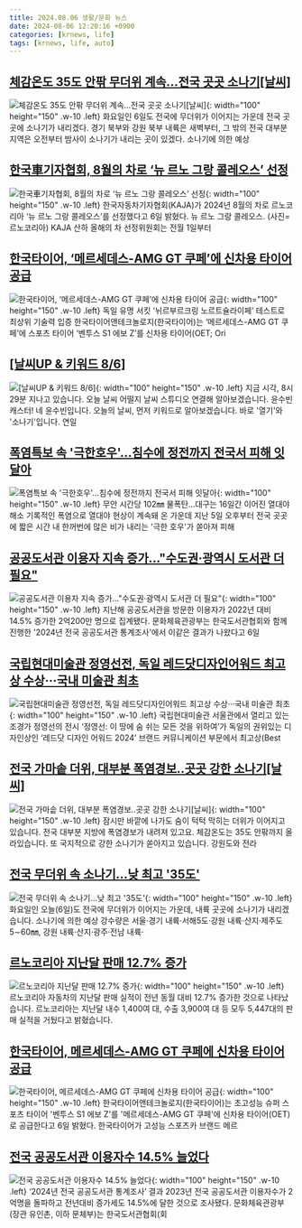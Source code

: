 ```yaml
---
title: 2024.08.06 생활/문화 뉴스
date: 2024-08-06 12:20:16 +0900
categories: [krnews, life]
tags: [krnews, life, auto]
---
```

## [체감온도 35도 안팎 무더위 계속…전국 곳곳 소나기[날씨]](https://n.news.naver.com/mnews/article/001/0014856410)

![체감온도 35도 안팎 무더위 계속…전국 곳곳 소나기[날씨]](https://mimgnews.pstatic.net/image/origin/001/2024/08/05/14856410.jpg?type=nf220_150){: width="100" height="150" .w-10 .left}
화요일인 6일도 전국에 무더위가 이어지는 가운데 전국 곳곳에 소나기가 내리겠다. 경기 북부와 강원 북부 내륙은 새벽부터, 그 밖의 전국 대부분 지역은 오전부터 밤사이 소나기가 내리는 곳이 있겠다. 소나기에 의한 예상

## [한국車기자협회, 8월의 차로 ‘뉴 르노 그랑 콜레오스’ 선정](https://n.news.naver.com/mnews/article/018/0005805883)

![한국車기자협회, 8월의 차로 ‘뉴 르노 그랑 콜레오스’ 선정](https://mimgnews.pstatic.net/image/origin/018/2024/08/06/5805883.jpg?type=nf220_150){: width="100" height="150" .w-10 .left}
한국자동차기자협회(KAJA)가 2024년 8월의 차로 르노코리아 ‘뉴 르노 그랑 콜레오스’를 선정했다고 6일 밝혔다. 뉴 르노 그랑 콜레오스. (사진=르노코리아) KAJA 산하 올해의 차 선정위원회는 전월 1일부터

## [한국타이어, ‘메르세데스-AMG GT 쿠페’에 신차용 타이어 공급](https://n.news.naver.com/mnews/article/021/0002652709)

![한국타이어, ‘메르세데스-AMG GT 쿠페’에 신차용 타이어 공급](https://mimgnews.pstatic.net/image/origin/021/2024/08/06/2652709.jpg?type=nf220_150){: width="100" height="150" .w-10 .left}
독일 유명 서킷 ‘뉘르부르크링 노르트슐라이페’ 테스트로 최상위 기술력 입증 한국타이어앤테크놀로지(한국타이어)는 ‘메르세데스-AMG GT 쿠페’에 스포츠 타이어 ‘벤투스 S1 에보 Z’를 신차용 타이어(OET; Ori

## [[날씨UP & 키워드 8/6]](https://n.news.naver.com/mnews/article/052/0002070639)

![[날씨UP & 키워드 8/6]](https://mimgnews.pstatic.net/image/origin/052/2024/08/06/2070639.jpg?type=nf220_150){: width="100" height="150" .w-10 .left}
지금 시각, 8시 29분 지나고 있습니다. 오늘 날씨 어떨지 날씨 스튜디오 연결해 알아보겠습니다. 윤수빈 캐스터! 네 윤수빈입니다. 오늘의 날씨, 먼저 키워드로 알아보겠습니다. 바로 '열기'와 '소나기'입니다. 연일

## [폭염특보 속 '극한호우'…침수에 정전까지 전국서 피해 잇달아](https://n.news.naver.com/mnews/article/001/0014857458)

![폭염특보 속 '극한호우'…침수에 정전까지 전국서 피해 잇달아](https://mimgnews.pstatic.net/image/origin/001/2024/08/06/14857458.jpg?type=nf220_150){: width="100" height="150" .w-10 .left}
무안 시간당 102㎜ 물폭탄…대구는 16일간 이어진 열대야 해소 기록적인 폭염으로 열대야 현상이 계속돼 온 가운데 지난 5일 오후부터 전국 곳곳에 짧은 시간 내 한꺼번에 많은 비가 내리는 '극한 호우'가 쏟아져 피해

## [공공도서관 이용자 지속 증가…"수도권·광역시 도서관 더 필요"](https://n.news.naver.com/mnews/article/421/0007712567)

![공공도서관 이용자 지속 증가…"수도권·광역시 도서관 더 필요"](https://mimgnews.pstatic.net/image/origin/421/2024/08/06/7712567.jpg?type=nf220_150){: width="100" height="150" .w-10 .left}
지난해 공공도서관을 방문한 이용자가 2022년 대비 14.5% 증가한 2억200만 명으로 집계됐다. 문화체육관광부는 한국도서관협회와 함께 진행한 '2024년 전국 공공도서관 통계조사'에서 이같은 결과가 나왔다고 6일

## [국립현대미술관 정영선전, 독일 레드닷디자인어워드 최고상 수상···국내 미술관 최초](https://n.news.naver.com/mnews/article/032/0003313217)

![국립현대미술관 정영선전, 독일 레드닷디자인어워드 최고상 수상···국내 미술관 최초](https://mimgnews.pstatic.net/image/origin/032/2024/08/06/3313217.jpg?type=nf220_150){: width="100" height="150" .w-10 .left}
국립현대미술관 서울관에서 열리고 있는 조경가 정영선의 전시 ‘정영선: 이 땅에 숨 쉬는 모든 것을 위하여’가 독일의 권위있는 디자인상인 ‘레드닷 디자인 어워드 2024’ 브랜드 커뮤니케이션 부문에서 최고상(Best

## [전국 가마솥 더위, 대부분 폭염경보‥곳곳 강한 소나기[날씨]](https://n.news.naver.com/mnews/article/214/0001365916)

![전국 가마솥 더위, 대부분 폭염경보‥곳곳 강한 소나기[날씨]](https://mimgnews.pstatic.net/image/origin/214/2024/08/05/1365916.jpg?type=nf220_150){: width="100" height="150" .w-10 .left}
잠시만 바깥에 나가도 숨이 턱턱 막히는 더위가 이어지고 있습니다. 전국 대부분 지방에 폭염경보가 내려져 있고요. 체감온도는 35도 안팎까지 올라있습니다. 또 국지적으로 강한 소나기가 쏟아지고 있습니다. 강원도와 전라

## [전국 무더위 속 소나기…낮 최고 '35도'](https://n.news.naver.com/mnews/article/057/0001834043)

![전국 무더위 속 소나기…낮 최고 '35도'](https://mimgnews.pstatic.net/image/origin/057/2024/08/06/1834043.jpg?type=nf220_150){: width="100" height="150" .w-10 .left}
화요일인 오늘(6일)도 전국에 무더위가 이어지는 가운데, 내륙 곳곳에 소나기가 내리겠습니다. 소나기에 의한 예상 강수량은 서울·경기 내륙·서해5도·강원 내륙·산지·제주도 5∼60㎜, 강원 내륙·산지·광주·전남 내륙·

## [르노코리아 지난달 판매 12.7% 증가](https://n.news.naver.com/mnews/article/056/0011775152)

![르노코리아 지난달 판매 12.7% 증가](https://mimgnews.pstatic.net/image/origin/056/2024/08/05/11775152.jpg?type=nf220_150){: width="100" height="150" .w-10 .left}
르노코리아 자동차의 지난달 판매 실적이 전년 동월 대비 12.7% 증가한 것으로 나타났습니다. 르노코리아는 지난달 내수 1,400여 대, 수출 3,900여 대 등 모두 5,447대의 판매 실적을 거뒀다고 밝혔습니다.

## [한국타이어, 메르세데스-AMG GT 쿠페에 신차용 타이어 공급](https://n.news.naver.com/mnews/article/001/0014857140)

![한국타이어, 메르세데스-AMG GT 쿠페에 신차용 타이어 공급](https://mimgnews.pstatic.net/image/origin/001/2024/08/06/14857140.jpg?type=nf220_150){: width="100" height="150" .w-10 .left}
한국타이어앤테크놀로지(한국타이어)는 초고성능 슈퍼 스포츠 타이어 '벤투스 S1 에보 Z'를 '메르세데스-AMG GT 쿠페'에 신차용 타이어(OET)로 공급한다고 6일 밝혔다. 한국타이어가 고성능 스포츠카 브랜드 메르

## [전국 공공도서관 이용자수 14.5% 늘었다](https://n.news.naver.com/mnews/article/009/0005345955)

![전국 공공도서관 이용자수 14.5% 늘었다](https://mimgnews.pstatic.net/image/origin/009/2024/08/06/5345955.jpg?type=nf220_150){: width="100" height="150" .w-10 .left}
‘2024년 전국 공공도서관 통계조사’ 결과 2023년 전국 공공도서관 이용자수가 2억명을 돌파하고 전년대비 증가세도 14.5%에 달한 것으로 조사됐다. 문화체육관광부(장관 유인촌, 이하 문체부)는 한국도서관협회(회

